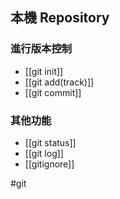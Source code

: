 ## 本機 Repository
### 進行版本控制
- [[git init]]
- [[git add(track)]]
- [[git commit]]

### 其他功能
- [[git status]]
- [[git log]]
- [[gitignore]]

#git